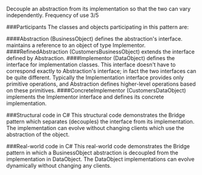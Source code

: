 Decouple an abstraction from its implementation so that the two can vary independently.
Frequency of use 3/5

###Participants
The classes and objects participating in this pattern are:

####Abstraction   (BusinessObject)
defines the abstraction's interface.
maintains a reference to an object of type Implementor.
####RefinedAbstraction   (CustomersBusinessObject)
extends the interface defined by Abstraction.
####Implementor   (DataObject)
defines the interface for implementation classes. This interface doesn't have to correspond exactly to Abstraction's interface; in fact the two interfaces can be quite different. Typically the Implementation interface provides only primitive operations, and Abstraction defines higher-level operations based on these primitives.
####ConcreteImplementor   (CustomersDataObject)
implements the Implementor interface and defines its concrete implementation.



###Structural code in C#
This structural code demonstrates the Bridge pattern which separates (decouples) the interface from its implementation. The implementation can evolve without changing clients which use the abstraction of the object.

###Real-world code in C#
This real-world code demonstrates the Bridge pattern in which a BusinessObject abstraction is decoupled from the implementation in DataObject. The DataObject implementations can evolve dynamically without changing any clients.
